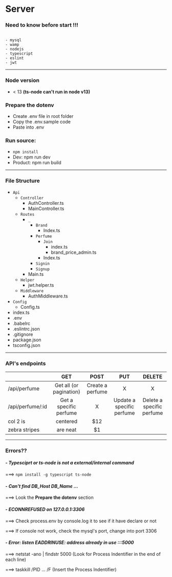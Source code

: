 # **Server**

### __Need to know before start !!!__
```

- mysql
- wamp
- nodejs
- typescript
- eslint
- jwt

```
---

### Node version
- < 13 **(ts-node can't run in node v13)**

### Prepare the dotenv
- Create .env file in root folder
- Copy the .env.sample code
- Paste into .env

### Run source:
- `npm install`
- Dev: npm run dev
- Product: npm run build

---
### __File Structure__

- `Api`
  - `Controller`
    - AuthController.ts
    - MainController.ts
  - `Routes`
    - `_`
      - `Brand`
        - Index.ts
      - `Perfume`
        - `Join`
          - index.ts
          - brand_price_admin.ts
        - Index.ts
      - `Signin`
      - `Signup`
    - Main.ts
  - `Helper`
    - jwt.helper.ts
  - `Middleware`
    - AuthMiddleware.ts
- `Config`
  - Config.ts
- index.ts
- .env
- .babelrc
- .eslintrc.json
- .gitignore
- package.json
- tsconfig.json


----
### __API's endpoints__

|                 | GET                     | POST                      | PUT                 | DELETE              |
| ----------------|:-----------------------:|:-------------------------:|:-------------------:|:-------------------:|
| /api/perfume    | Get all (or pagination) | Create a perfume          | X                   | X                   |
| /api/perfume/:id| Get a specific perfume  | X                         | Update a specific perfume | Delete a specific perfume |
| col 2 is      | centered      |   $12 |
| zebra stripes | are neat      |    $1 |

---

### Errors??

#### - _Typesciprt or ts-node is not a external/internal command_
===> `npm install -g typescript ts-node`

#### - _Can't find DB_Host DB_Name ..._
===> Look the **Prepare the dotenv** section

#### - _ECONNREFUSED on 127.0.0.1:3306_
===> Check process.env by console.log it to see if it have declare or not

===> If console not work, check the mysql's port, change into port 3306

#### - _Error: listen EADDRINUSE: address already in use :::5000_
===> netstat -ano | findstr 5000 
(Look for Process Indentifier in the end of each line)

===> taskkill /PID ... /F
(Insert the Process Indentifier)